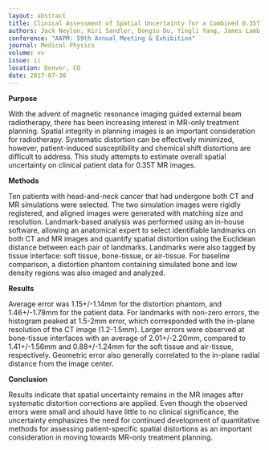 ```yaml
---
layout: abstract
title: Clinical Assessment of Spatial Uncertainty for a Combined 0.35T MR and EBRT Treatment Machine
authors: Jack Neylon, Kiri Sandler, Dongsu Du, Yingli Yang, James Lamb, Ke Sheng, Daniel A. Low, and Minsong Cao
conference: "AAPM: 59th Annual Meeting & Exhibition"
journal: Medical Physics
volume: vv
issue: ii
location: Denver, CO
date: 2017-07-30
---
```

**Purpose**

With the advent of magnetic resonance imaging guided external beam radiotherapy, there has been increasing interest in MR-only treatment planning. Spatial integrity in planning images is an important consideration for radiotherapy. Systematic distortion can be effectively minimized, however, patient-induced susceptibility and chemical shift distortions are difficult to address. This study attempts to estimate overall spatial uncertainty on clinical patient data for 0.35T MR images.

**Methods**

Ten patients with head-and-neck cancer that had undergone both CT and MR simulations were selected. The two simulation images were rigidly registered, and aligned images were generated with matching size and resolution. Landmark-based analysis was performed using an in-house software, allowing an anatomical expert to select identifiable landmarks on both CT and MR images and quantify spatial distortion using the Euclidean distance between each pair of landmarks. Landmarks were also tagged by tissue interface: soft tissue, bone-tissue, or air-tissue. For baseline comparison, a distortion phantom containing simulated bone and low density regions was also imaged and analyzed.

**Results**

Average error was 1.15+/-1.14mm for the distortion phantom, and 1.46+/-1.78mm for the patient data. For landmarks with non-zero errors, the histogram peaked at 1.5-2mm error, which corresponded with the in-plane resolution of the CT image (1.2-1.5mm). Larger errors were observed at bone-tissue interfaces with an average of 2.01+/-2.20mm, compared to 1.41+/-1.56mm and 0.88+/-1.24mm for the soft tissue and air-tissue, respectively. Geometric error also generally correlated to the in-plane radial distance from the image center.

**Conclusion**

Results indicate that spatial uncertainty remains in the MR images after systematic distortion corrections are applied. Even though the observed errors were small and should have little to no clinical significance, the uncertainty emphasizes the need for continued development of quantitative methods for assessing patient-specific spatial distortions as an important consideration in moving towards MR-only treatment planning.
